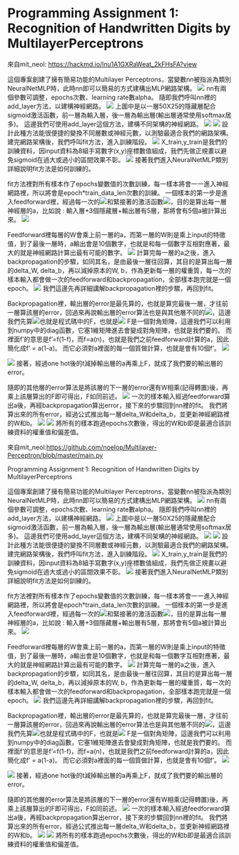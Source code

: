 <H1>Programming Assignment 1: Recognition of Handwritten Digits by MultilayerPerceptrons</H1>

來自mit_neol:
https://hackmd.io/lnu1A1GXRaWeat_2kFHsFA?view

這個專案創建了擁有簡易功能的Multilayer Perceptrons，當變數nn被指派為類別NeuralNetMLP時，此時nn即可以簡易的方式建構出MLP網路架構。
![](https://i.imgur.com/RV80S54.png)
nn有兩個參數可調整，epochs次數、learning rate數alpha。
隨即我們呼叫nn裡的add_layer方法，以建構神經網路。
 ![](https://i.imgur.com/oq4uD0E.png)
上圖中是以一層50X25的隱藏層配合sigmoid激活函數，前一層為輸入層，後一層為輸出層(輸出層通常使用softmax居多)。
這邊我們可使用add_layer這個方法，建構不同架構的神經網路。
![](https://i.imgur.com/YBO3JFB.png)
![](https://i.imgur.com/PGEQBqg.png)
設計此種方法能很便捷的變換不同層數或神經元數，以測驗最適合我們的網路架構。
建完網路架構後，我們呼叫fit方法，進入訓練階段。
![](https://i.imgur.com/FVoZ0zW.png)
X_train,y_train是我們的訓練資料，因input資料為8組手寫數字(x,y)座標數值組成，我們先做正規畫以避免sigmoid在過大或過小的區間效果不彰。
![](https://i.imgur.com/kGY4tLM.png)
接著我們進入NeuralNetMLP類別詳細說明fit方法是如何訓練的。

fit方法裡對所有樣本作了epochs變數值的次數訓練，每一樣本將會一一進入神經網路裡，所以將會是epoch*train_data_len次數的訓練。
一個樣本的第一步是進入feedforward裡，經過每一次的![](https://i.imgur.com/MngALK4.png)和緊接著的激活函數![](https://i.imgur.com/ANBZq82.png)，目的是算出每一層神經層的a，比如說 : 輸入層+3個隱藏層+輸出層有5層，那將會有5個a被計算出來。
![](https://i.imgur.com/tQbIWL9.png)

Feedforward裡每層的W會乘上前一層的a，而第一層的W則是乘上input的特徵值，到了最後一層時，a輸出會是10個數字，也就是和每一個數字互相對應著，最大的就是神經網路計算出最有可能的數字。
![](https://i.imgur.com/zWJb6PH.png)
計算完每一層的a之後，進入backpropagation的步驟，如同其名，是由最後一層往回算，其目的是算出每一層的delta_W, delta_b，再以減掉原本的W, b，作為更新每一層的權重質，每一次的樣本輸入都會做一次的feedforward和backpropagation，全部樣本跑完就是一個epoch。
![](https://i.imgur.com/ndPNwXN.png)
我們這邊先再詳細講解backpropagation裡的步驟，再回到fit。

Backpropagation裡，輸出層的error是最先算的，也就是算完最後一層，才往前一層算該層的error，回過來再說輸出層的error算法也是與其他層不同的![](https://i.imgur.com/73lkFAp.png)，這邊我們先算![](https://i.imgur.com/XTDEcBo.png)也就是程式碼中的F，也就是![](https://i.imgur.com/D3hagSQ.png)
F是一個對角矩陣，這邊我們可以利用到numpy中的diag函數，它塞1維矩陣進去會變成對角矩陣，也就是我們要的。
而裡面f’的意思是f’=f(1-f)，而f=a(n)，也就是我們之前feedforward計算的a，因此簡化成f’ = a(1-a)。
而它必須對a裡面的每一個質做計算，也就是會有10個f’。
![](https://i.imgur.com/ZNQJKVb.png)

![](https://i.imgur.com/EzjSNo8.png)
接著，經過one hot後的t減掉輸出層的a再乘上F，就成了我們要的輸出層的error。

隨即的其他層的error算法是將該層的下一層的error還有W相乘(記得轉置)後，再乘上該層算出的F即可得出，F如同前述。
![](https://i.imgur.com/omu01tU.png)
一次的樣本輸入經過feedforward算出a後，再經backpropagation算出error，接下來的步驟回到nn裡的fit。
我們將算出來的所有error，經過公式推出每一層delta_W和delta_b，並更新神經網路裡的W和b。
![](https://i.imgur.com/HbhBIJv.png)
![](https://i.imgur.com/PxeXNrJ.png)
將所有的樣本跑過epochs次數後，得出的W和b即是最適合該訓練資料的權重值和偏差值。

來自mit_neol:https://github.com/noelop/Multilayer-Perceptron/blob/master/main.py

Programming Assignment 1: Recognition of Handwritten Digits by MultilayerPerceptrons

這個專案創建了擁有簡易功能的Multilayer Perceptrons，當變數nn被指派為類別NeuralNetMLP時，此時nn即可以簡易的方式建構出MLP網路架構。
![](https://i.imgur.com/RV80S54.png)
nn有兩個參數可調整，epochs次數、learning rate數alpha。
隨即我們呼叫nn裡的add_layer方法，以建構神經網路。
 ![](https://i.imgur.com/oq4uD0E.png)
上圖中是以一層50X25的隱藏層配合sigmoid激活函數，前一層為輸入層，後一層為輸出層(輸出層通常使用softmax居多)。
這邊我們可使用add_layer這個方法，建構不同架構的神經網路。
![](https://i.imgur.com/YBO3JFB.png)
![](https://i.imgur.com/PGEQBqg.png)
設計此種方法能很便捷的變換不同層數或神經元數，以測驗最適合我們的網路架構。
建完網路架構後，我們呼叫fit方法，進入訓練階段。
![](https://i.imgur.com/FVoZ0zW.png)
X_train,y_train是我們的訓練資料，因input資料為8組手寫數字(x,y)座標數值組成，我們先做正規畫以避免sigmoid在過大或過小的區間效果不彰。
![](https://i.imgur.com/kGY4tLM.png)
接著我們進入NeuralNetMLP類別詳細說明fit方法是如何訓練的。

fit方法裡對所有樣本作了epochs變數值的次數訓練，每一樣本將會一一進入神經網路裡，所以將會是epoch*train_data_len次數的訓練。
一個樣本的第一步是進入feedforward裡，經過每一次的![](https://i.imgur.com/MngALK4.png)和緊接著的激活函數![](https://i.imgur.com/ANBZq82.png)，目的是算出每一層神經層的a，比如說 : 輸入層+3個隱藏層+輸出層有5層，那將會有5個a被計算出來。
![](https://i.imgur.com/tQbIWL9.png)

Feedforward裡每層的W會乘上前一層的a，而第一層的W則是乘上input的特徵值，到了最後一層時，a輸出會是10個數字，也就是和每一個數字互相對應著，最大的就是神經網路計算出最有可能的數字。
![](https://i.imgur.com/zWJb6PH.png)
計算完每一層的a之後，進入backpropagation的步驟，如同其名，是由最後一層往回算，其目的是算出每一層的delta_W, delta_b，再以減掉原本的W, b，作為更新每一層的權重質，每一次的樣本輸入都會做一次的feedforward和backpropagation，全部樣本跑完就是一個epoch。
![](https://i.imgur.com/ndPNwXN.png)
我們這邊先再詳細講解backpropagation裡的步驟，再回到fit。

Backpropagation裡，輸出層的error是最先算的，也就是算完最後一層，才往前一層算該層的error，回過來再說輸出層的error算法也是與其他層不同的![](https://i.imgur.com/73lkFAp.png)，這邊我們先算![](https://i.imgur.com/XTDEcBo.png)也就是程式碼中的F，也就是![](https://i.imgur.com/D3hagSQ.png)
F是一個對角矩陣，這邊我們可以利用到numpy中的diag函數，它塞1維矩陣進去會變成對角矩陣，也就是我們要的。
而裡面f’的意思是f’=f(1-f)，而f=a(n)，也就是我們之前feedforward計算的a，因此簡化成f’ = a(1-a)。
而它必須對a裡面的每一個質做計算，也就是會有10個f’。
![](https://i.imgur.com/ZNQJKVb.png)

![](https://i.imgur.com/EzjSNo8.png)
接著，經過one hot後的t減掉輸出層的a再乘上F，就成了我們要的輸出層的error。

隨即的其他層的error算法是將該層的下一層的error還有W相乘(記得轉置)後，再乘上該層算出的F即可得出，F如同前述。
![](https://i.imgur.com/omu01tU.png)
一次的樣本輸入經過feedforward算出a後，再經backpropagation算出error，接下來的步驟回到nn裡的fit。
我們將算出來的所有error，經過公式推出每一層delta_W和delta_b，並更新神經網路裡的W和b。
![](https://i.imgur.com/HbhBIJv.png)
![](https://i.imgur.com/PxeXNrJ.png)
將所有的樣本跑過epochs次數後，得出的W和b即是最適合該訓練資料的權重值和偏差值。


